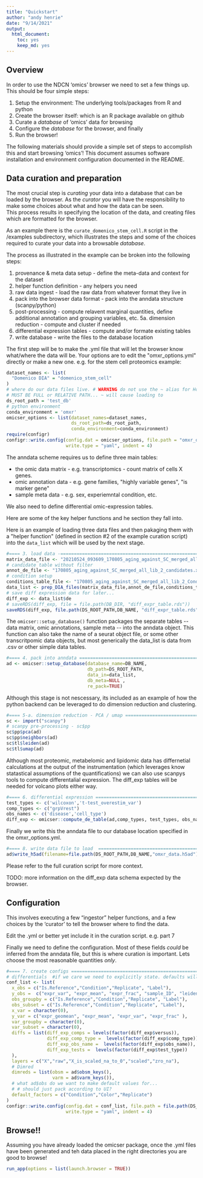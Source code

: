 ```yaml
---
title: "Quickstart"
author: "andy henrie"
date: "9/14/2021"
output:
  html_document: 
    toc: yes
    keep_md: yes
---
```




## Overview

In order to use the NDCN ‘omics’ browser we need to set a few things up.  This should be four simple steps:

1. Setup the environment: The underlying tools/packages from R and python
2. Create the browser itself: which is an R package available on github
3. Curate a _database_ of ‘omics’ data for browsing
4. Configure the _database_ for the browser, and finally
5. Run the browser!

The following materials should provide a simple set of steps to accomplish this and start browsing ‘omics’!
This document assumes software installation and environment configuration documented in the README.  
    
## Data curation and preparation

The most crucial step is _curating_ your data into a database that can be loaded by the browser.  As the _curator_ you will have the responsibility to make some choices about what and how the data can be seen.  
This process results in specifying the location of the data, and creating files which are formatted for the browser.

As an example there is the `curate_domenico_stem_cell.R` script in the /examples subdirectory, which illustrates the steps and some of the choices required to curate your data into a browsable _database_. 

The process as illustrated in the example can be broken into the following steps:

1. provenance & meta data setup - define the meta-data and context for the dataset
2. helper function definition - any helpers you need
3. raw data ingest - load the raw data from whatever format they live in
4. pack into the browser data format - pack into the anndata structure (scanpy/python)
5. post-processing - compute relavent marginal quantities, define additional annotation and grouping variables, etc.
  5a. dimension reduction - compute and cluster if needed
6. differential expression tables - compute and/or formate existing tables
7. write database - write the files to the database location


The first step will be to make the .yml file that will let the browser know what/where the data will be.  Your options are to edit the "omxr_options.yml" directly or make a new one. e.g. for the stem cell proteomics example:


```r
dataset_names <- list(
  "Domenico DIA" = "domenico_stem_cell"
)
# where do our data files live. # WARNING do not use the ~ alias for Home
# MUST BE FULL or RELATIVE PATH... ~ will cause loading to
ds_root_path = 'test_db'
# python environment
conda_environment = 'omxr'
omicser_options <- list(dataset_names=dataset_names,
                        ds_root_path=ds_root_path,
                        conda_environment=conda_environment)
require(configr)
configr::write.config(config.dat = omicser_options, file.path = "omxr_options.yml",
                      write.type = "yaml", indent = 4)
```

The anndata scheme requires us to define three main tables:
- the omic data matrix - e.g. transcriptomics - count matrix of cells X genes.
- omic annotation data - e.g. gene families, "highly variable genes", "is marker gene"
- sample meta data - e.g.  sex, experiemntal condition, etc.

We also need to define differential omic-expression tables.

Here are some of the key helper functions and he section they fall into.

Here is an example of loading three data files and then pakaging them with a "helper function" (defined in section #2 of the example curation script) into the `data_list` which will be used by the next stage.


```r
#==== 3. load data -========================================================================================
matrix_data_file <- "20210524_093609_170805_aging_against_SC_merged_all_lib_2_Report.xls"
# candidate table without filter
annot_de_file <- "170805_aging_against_SC_merged_all_lib_2_candidates.xls"
# condition setup
conditions_table_file <- "170805_aging_against_SC_merged_all_lib_2_ConditionSetup.xls"
data_list <- prep_DIA_files(matrix_data_file,annot_de_file,conditions_table_file,RAW_DIR)
# save diff expression data for later...
diff_exp <- data_list$de
# saveRDS(diff_exp, file = file.path(DB_DIR, "diff_expr_table.rds"))
saveRDS(diff_exp, file.path(DS_ROOT_PATH,DB_NAME, "diff_expr_table.rds"))
```

The `omicser::setup_database()` function packages the separate tables -- data matrix, omic annotations, sample meta -- into the anndata object.  This function can also take the name of a seurat object file, or some other transcritpomic data objects, but most generically the data_list is data from .csv or other simple data tables.


```r
#==== 4. pack into anndata =========================================================================
ad <- omicser::setup_database(database_name=DB_NAME,
                              db_path=DS_ROOT_PATH,
                              data_in=data_list,
                              db_meta=NULL ,
                              re_pack=TRUE)
```


Although this stage is not nescessary, its included as an example of how the python backend can be leveraged to do dimension reduction and clustering.


```r
#==== 5-a. dimension reduction - PCA / umap ========================================================
sc <- import("scanpy")
# scanpy pre-processing - sc$pp
sc$pp$pca(ad)
sc$pp$neighbors(ad)
sc$tl$leiden(ad)
sc$tl$umap(ad)
```


Although most proteomic, metabelomic and lipidomic data has differnetial calculations at the output of the instrumentation (which leverages know statastical assumptions of the quantifications) we can also use scanpys tools to compute differentalial expression.  The diff_exp tables will be needed for volcano plots either way.


```r
#==== 6. differential expression =====================================================================
test_types <- c('wilcoxon','t-test_overestim_var')
comp_types <- c("grpVrest")
obs_names <- c('disease','cell_type')
diff_exp <- omicser::compute_de_table(ad,comp_types, test_types, obs_names)
```

Finally we write this the anndata file to our database location specified in the  omxr_options.yml.


```r
#==== 8. write data file to load  =========================================================================
ad$write_h5ad(filename=file.path(DS_ROOT_PATH,DB_NAME,"omxr_data.h5ad"))
```

Please refer to the full curation script for more context. 

TODO:  more information on the diff_exp data schema expected by the browser.


## Configuration
This involves executing a few “ingestor” helper functions, and a few choices by the ‘curator’ to tell the browser where to find the data.  

Edit the .yml or better yet include it in the curation script.  e.g. part 7

Finally we need to define the configuration.  Most of these fields *could* be inferred from the anndata file, but this is where curation is important.  Lets choose the most reasonable quantities _only_.  


```r
#==== 7. create configs =========================================================================
# differentials  #if we care we need to explicitly state. defaults will be the order...
conf_list <- list(
  x_obs = c("Is.Reference","Condition","Replicate", "Label"),
  y_obs =  c("expr_var", "expr_mean", "expr_frac", "sample_ID", "leiden"), #MEASURES
  obs_groupby = c("Is.Reference","Condition","Replicate", "Label"),
  obs_subset = c("Is.Reference","Condition","Replicate", "Label"),
  x_var = character(0),
  y_var = c("expr_geomean", "expr_mean", "expr_var", "expr_frac" ),
  var_groupby = character(0),
  var_subset = character(0),
  diffs = list(diff_exp_comps = levels(factor(diff_exp$versus)),
               diff_exp_comp_type =  levels(factor(diff_exp$comp_type)),
               diff_exp_obs_name =  levels(factor(diff_exp$obs_name)),
               diff_exp_tests =  levels(factor(diff_exp$test_type))
  ),
  layers = c("X","raw","X_is_scaled_na_to_0","scaled","zro_na"),
  # Dimred
  dimreds = list(obsm = ad$obsm_keys(),
                 varm = ad$varm_keys()),
  # what ad$obs do we want to make default values for...
  # # should just pack according to UI?
  default_factors = c("Condition","Color","Replicate")
)
configr::write.config(config.dat = conf_list, file.path = file.path(DS_ROOT_PATH,DB_NAME,"config.yml" ),
                      write.type = "yaml", indent = 4)
```

## Browse!!

Assuming you have already loaded the omicser package, once the .yml files have been generated and teh data placed in the right directories you are good to browse!


```r
run_app(options = list(launch.browser = TRUE))
```
